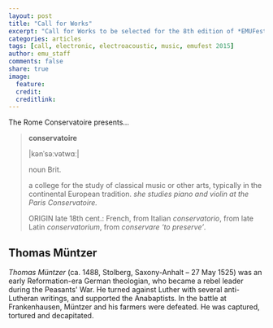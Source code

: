 ```yaml
---
layout: post
title: "Call for Works"
excerpt: "Call for Works to be selected for the 8th edition of *EMUFest*"
categories: articles
tags: [call, electronic, electroacoustic, music, emufest 2015]
author: emu_staff
comments: false
share: true
image:
  feature: 
  credit: 
  creditlink: 
---
```


The Rome Conservatoire presents… 

 > **conservatoire**
 >
 >|kənˈsəːvətwɑː|
 >
 > noun Brit.
 >
 >a college for the study of classical music or other arts, typically in the continental European tradition.
 >_she studies piano and violin at the Paris Conservatoire._
 >
 > ORIGIN late 18th cent.: French, from Italian *conservatorio*, from late Latin *conservatorium*,
 > from *conservare ‘to preserve’*.

## Thomas Müntzer

*Thomas Müntzer* (ca. 1488, Stolberg, Saxony-Anhalt – 27 May 1525) was an early Reformation-era German theologian, who became a rebel leader during the Peasants' War. He turned against Luther with several anti-Lutheran writings, and supported the Anabaptists. In the battle at Frankenhausen, Müntzer and his farmers were defeated. He was captured, tortured and decapitated.